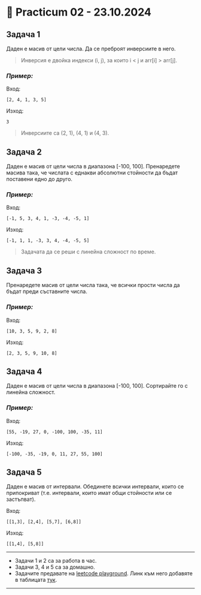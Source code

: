 # 📝 Practicum 02 - 23.10.2024

## Задача 1

Даден е масив от цели числа. Да се преброят инверсиите в него.

> Инверсия е двойка индекси (i, j), за които i < j и arr[i] > arr[j].

### ***Пример:***

Вход:
```
[2, 4, 1, 3, 5]
```

Изход:
```
3
```
> Инверсиите са (2, 1), (4, 1) и (4, 3).

## Задача 2

Даден е масив от цели числа в диапазона [-100, 100]. Пренаредете масива така, че числата с еднакви абсолютни стойности да бъдат поставени едно до друго.

### ***Пример:***

Вход:
```
[-1, 5, 3, 4, 1, -3, -4, -5, 1]
```

Изход:
```
[-1, 1, 1, -3, 3, 4, -4, -5, 5]
```

> Задачата да се реши с линейна сложност по време.

## Задача 3

Пренаредете масив от цели числа така, че всички прости числа да бъдат преди съставните числа.

### ***Пример:***

Вход:
```
[10, 3, 5, 9, 2, 8]
```

Изход:
```
[2, 3, 5, 9, 10, 8]
```

## Задача 4

Даден е масив от цели числа в диапазона [-100, 100]. Сортирайте го с линейна сложност.

### ***Пример:***

Вход:
```
[55, -19, 27, 0, -100, 100, -35, 11]
```

Изход:
```
[-100, -35, -19, 0, 11, 27, 55, 100]
```

## Задача 5

Даден е масив от интервали. Обединете всички интервали, които се припокриват (т.е. интервали, които имат общи стойности или се застъпват).


Вход:
```
[[1,3], [2,4], [5,7], [6,8]]
```

Изход:
```
[[1,4], [5,8]]
```

---
- Задачи 1 и 2 са за работа в час.
- Задачи 3, 4 и 5 са за домашно.
- Задачите предавате на [leetcode playground](https://leetcode.com/playground/). Линк към него добавяте в таблицата [тук](https://docs.google.com/spreadsheets/d/1DnGgkL0liCVgrbdcIii7qUgNJpZoKc5cztFka8kw8m4/edit?gid=0#gid=0).
---
